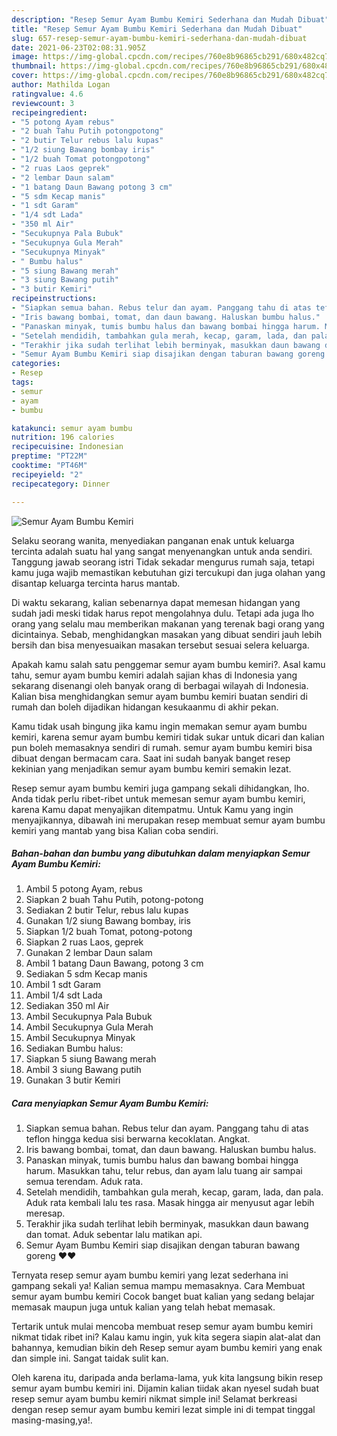 ```yaml
---
description: "Resep Semur Ayam Bumbu Kemiri Sederhana dan Mudah Dibuat"
title: "Resep Semur Ayam Bumbu Kemiri Sederhana dan Mudah Dibuat"
slug: 657-resep-semur-ayam-bumbu-kemiri-sederhana-dan-mudah-dibuat
date: 2021-06-23T02:08:31.905Z
image: https://img-global.cpcdn.com/recipes/760e8b96865cb291/680x482cq70/semur-ayam-bumbu-kemiri-foto-resep-utama.jpg
thumbnail: https://img-global.cpcdn.com/recipes/760e8b96865cb291/680x482cq70/semur-ayam-bumbu-kemiri-foto-resep-utama.jpg
cover: https://img-global.cpcdn.com/recipes/760e8b96865cb291/680x482cq70/semur-ayam-bumbu-kemiri-foto-resep-utama.jpg
author: Mathilda Logan
ratingvalue: 4.6
reviewcount: 3
recipeingredient:
- "5 potong Ayam rebus"
- "2 buah Tahu Putih potongpotong"
- "2 butir Telur rebus lalu kupas"
- "1/2 siung Bawang bombay iris"
- "1/2 buah Tomat potongpotong"
- "2 ruas Laos geprek"
- "2 lembar Daun salam"
- "1 batang Daun Bawang potong 3 cm"
- "5 sdm Kecap manis"
- "1 sdt Garam"
- "1/4 sdt Lada"
- "350 ml Air"
- "Secukupnya Pala Bubuk"
- "Secukupnya Gula Merah"
- "Secukupnya Minyak"
- " Bumbu halus"
- "5 siung Bawang merah"
- "3 siung Bawang putih"
- "3 butir Kemiri"
recipeinstructions:
- "Siapkan semua bahan. Rebus telur dan ayam. Panggang tahu di atas teflon hingga kedua sisi berwarna kecoklatan. Angkat."
- "Iris bawang bombai, tomat, dan daun bawang. Haluskan bumbu halus."
- "Panaskan minyak, tumis bumbu halus dan bawang bombai hingga harum. Masukkan tahu, telur rebus, dan ayam lalu tuang air sampai semua terendam. Aduk rata."
- "Setelah mendidih, tambahkan gula merah, kecap, garam, lada, dan pala. Aduk rata kembali lalu tes rasa. Masak hingga air menyusut agar lebih meresap."
- "Terakhir jika sudah terlihat lebih berminyak, masukkan daun bawang dan tomat. Aduk sebentar lalu matikan api."
- "Semur Ayam Bumbu Kemiri siap disajikan dengan taburan bawang goreng ♥️♥️"
categories:
- Resep
tags:
- semur
- ayam
- bumbu

katakunci: semur ayam bumbu 
nutrition: 196 calories
recipecuisine: Indonesian
preptime: "PT22M"
cooktime: "PT46M"
recipeyield: "2"
recipecategory: Dinner

---
```



![Semur Ayam Bumbu Kemiri](https://img-global.cpcdn.com/recipes/760e8b96865cb291/680x482cq70/semur-ayam-bumbu-kemiri-foto-resep-utama.jpg)

Selaku seorang wanita, menyediakan panganan enak untuk keluarga tercinta adalah suatu hal yang sangat menyenangkan untuk anda sendiri. Tanggung jawab seorang istri Tidak sekadar mengurus rumah saja, tetapi kamu juga wajib memastikan kebutuhan gizi tercukupi dan juga olahan yang disantap keluarga tercinta harus mantab.

Di waktu  sekarang, kalian sebenarnya dapat memesan hidangan yang sudah jadi meski tidak harus repot mengolahnya dulu. Tetapi ada juga lho orang yang selalu mau memberikan makanan yang terenak bagi orang yang dicintainya. Sebab, menghidangkan masakan yang dibuat sendiri jauh lebih bersih dan bisa menyesuaikan masakan tersebut sesuai selera keluarga. 



Apakah kamu salah satu penggemar semur ayam bumbu kemiri?. Asal kamu tahu, semur ayam bumbu kemiri adalah sajian khas di Indonesia yang sekarang disenangi oleh banyak orang di berbagai wilayah di Indonesia. Kalian bisa menghidangkan semur ayam bumbu kemiri buatan sendiri di rumah dan boleh dijadikan hidangan kesukaanmu di akhir pekan.

Kamu tidak usah bingung jika kamu ingin memakan semur ayam bumbu kemiri, karena semur ayam bumbu kemiri tidak sukar untuk dicari dan kalian pun boleh memasaknya sendiri di rumah. semur ayam bumbu kemiri bisa dibuat dengan bermacam cara. Saat ini sudah banyak banget resep kekinian yang menjadikan semur ayam bumbu kemiri semakin lezat.

Resep semur ayam bumbu kemiri juga gampang sekali dihidangkan, lho. Anda tidak perlu ribet-ribet untuk memesan semur ayam bumbu kemiri, karena Kamu dapat menyajikan ditempatmu. Untuk Kamu yang ingin menyajikannya, dibawah ini merupakan resep membuat semur ayam bumbu kemiri yang mantab yang bisa Kalian coba sendiri.

<!--inarticleads1-->

##### Bahan-bahan dan bumbu yang dibutuhkan dalam menyiapkan Semur Ayam Bumbu Kemiri:

1. Ambil 5 potong Ayam, rebus
1. Siapkan 2 buah Tahu Putih, potong-potong
1. Sediakan 2 butir Telur, rebus lalu kupas
1. Gunakan 1/2 siung Bawang bombay, iris
1. Siapkan 1/2 buah Tomat, potong-potong
1. Siapkan 2 ruas Laos, geprek
1. Gunakan 2 lembar Daun salam
1. Ambil 1 batang Daun Bawang, potong 3 cm
1. Sediakan 5 sdm Kecap manis
1. Ambil 1 sdt Garam
1. Ambil 1/4 sdt Lada
1. Sediakan 350 ml Air
1. Ambil Secukupnya Pala Bubuk
1. Ambil Secukupnya Gula Merah
1. Ambil Secukupnya Minyak
1. Sediakan  Bumbu halus:
1. Siapkan 5 siung Bawang merah
1. Ambil 3 siung Bawang putih
1. Gunakan 3 butir Kemiri




<!--inarticleads2-->

##### Cara menyiapkan Semur Ayam Bumbu Kemiri:

1. Siapkan semua bahan. Rebus telur dan ayam. Panggang tahu di atas teflon hingga kedua sisi berwarna kecoklatan. Angkat.
1. Iris bawang bombai, tomat, dan daun bawang. Haluskan bumbu halus.
1. Panaskan minyak, tumis bumbu halus dan bawang bombai hingga harum. Masukkan tahu, telur rebus, dan ayam lalu tuang air sampai semua terendam. Aduk rata.
1. Setelah mendidih, tambahkan gula merah, kecap, garam, lada, dan pala. Aduk rata kembali lalu tes rasa. Masak hingga air menyusut agar lebih meresap.
1. Terakhir jika sudah terlihat lebih berminyak, masukkan daun bawang dan tomat. Aduk sebentar lalu matikan api.
1. Semur Ayam Bumbu Kemiri siap disajikan dengan taburan bawang goreng ♥️♥️




Ternyata resep semur ayam bumbu kemiri yang lezat sederhana ini gampang sekali ya! Kalian semua mampu memasaknya. Cara Membuat semur ayam bumbu kemiri Cocok banget buat kalian yang sedang belajar memasak maupun juga untuk kalian yang telah hebat memasak.

Tertarik untuk mulai mencoba membuat resep semur ayam bumbu kemiri nikmat tidak ribet ini? Kalau kamu ingin, yuk kita segera siapin alat-alat dan bahannya, kemudian bikin deh Resep semur ayam bumbu kemiri yang enak dan simple ini. Sangat taidak sulit kan. 

Oleh karena itu, daripada anda berlama-lama, yuk kita langsung bikin resep semur ayam bumbu kemiri ini. Dijamin kalian tiidak akan nyesel sudah buat resep semur ayam bumbu kemiri nikmat simple ini! Selamat berkreasi dengan resep semur ayam bumbu kemiri lezat simple ini di tempat tinggal masing-masing,ya!.

